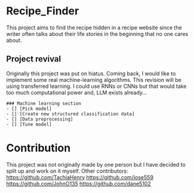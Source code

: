 # Recipe_Finder

This project aims to find the recipe hidden in a recipe website since the writer often talks about their life stories in the beginning that no one cares about.

## Project revival
Originally this project was put on hiatus. Coming back, I would like to implement some real machine-learning algorithms.
This revision will be using transferred learning. I could use RNNs or CNNs but that would take too much computational power and, LLM exists already...

```[tasklist]
### Machine learning section
- [] [Pick model]
- [] [Create new structured classification data]
- [] [Data preprocessing]
- [] [Tune model]
```

# Contribution
This project was not originally made by one person but I have decided to split up and work on it myself.
Other contributors:
https://github.com/TachiaHenry
https://github.com/jose559
https://github.com/JohnO135
https://github.com/dane5102
